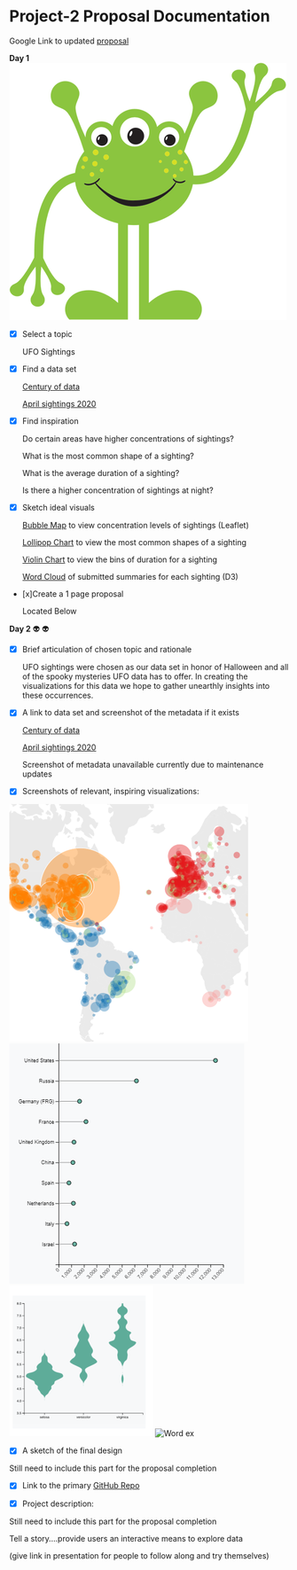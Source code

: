 # Project-2 Proposal Documentation

Google Link to updated [proposal](https://docs.google.com/document/d/14rFwvynL-YJ0MM7xedddwkO3Q1a9UyU8ihTxuZySc38/edit)

**Day 1** <img src="/Images/Alien 1.png" alt="Alien 1"/>

 - [x] Select a topic 

	UFO Sightings 

- [x] Find a data set 

	[Century of data](https://www.kaggle.com/NUFORC/ufo-sightings/metadata)
	
	[April sightings 2020](http://www.nuforc.org/webreports/ndxe202004.html) 

- [x] Find inspiration 

	Do certain areas have higher concentrations of sightings?
	
	What is the most common shape of a sighting?
	
	What is the average duration of a sighting?
	
	Is there a higher concentration of sightings at night?

- [x] Sketch ideal visuals 

	[Bubble Map](https://www.d3-graph-gallery.com/bubblemap.html) to view concentration levels of sightings (Leaflet)
	
			
	[Lollipop Chart](https://www.d3-graph-gallery.com/lollipop.html) to view the most common shapes of a sighting 
		
		
	[Violin Chart](https://www.d3-graph-gallery.com/violin.html) to view the bins of duration for a sighting
	
		
		
	[Word Cloud](https://www.d3-graph-gallery.com/graph/wordcloud_size.html) of submitted summaries for each sighting (D3)
	
		
	
- [x]Create a 1 page proposal 

	Located Below 
	

**Day 2** :alien: :alien:

- [x] Brief articulation of chosen topic and rationale 

	UFO sightings were chosen as our data set in honor of Halloween and all of the spooky mysteries UFO data has to offer. In creating the visualizations for this data we hope to gather unearthly insights into these occurrences.

- [x] A link to data set and screenshot of the metadata if it exists 

	[Century of data](https://www.kaggle.com/NUFORC/ufo-sightings/metadata)
	
	[April sightings 2020](http://www.nuforc.org/webreports/ndxe202004.html) 
	
	Screenshot of metadata unavailable currently due to maintenance updates
	
	
- [x] Screenshots of relevant, inspiring visualizations:
<img src="/Images/Bubble Map ex.png" alt="Bubble Map ex"/>
<img src="/Images/Lollipop Chart ex.png" alt="Lollipop Chart ex"/>
<img src="/Images/Violin Chart ex.png" alt="Violin Chart ex"/>
<img src="/Images/Word ex.png" alt="Word ex"/>




- [x] A sketch of the final design 

Still need to include this part for the proposal completion

- [x] Link to the primary [GitHub Repo](https://github.com/JuliaAlsop/Project-2.git)

	
- [x] Project description:

Still need to include this part for the proposal completion

Tell a story….provide users an interactive means to explore data 

(give link in presentation for people to follow along and try themselves)


